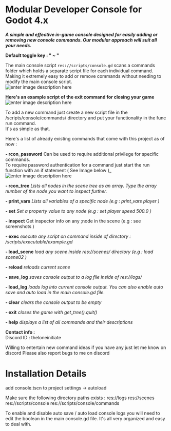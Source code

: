 ﻿# Modular Developer Console for Godot 4.x

_**A simple and effective in-game console designed for easily adding or removing new console commands. Our modular approach will suit all your needs.**_  
  
**Default toggle key : " ~ "**  
  
The main console script `res://scripts/console.gd` scans a commands folder which holds a separate script file for each individual command. Making it extremely easy to add or remove commands without needing to modify the main console script.  
![enter image description here](https://i.imgur.com/74pd5M1.png)
  
**Here's an example script of the exit command for closing your game**
![enter image description here](https://i.imgur.com/CqmVf3W.png)
  
To add a new command just create a new script file in the /scripts/console/commands/ directory and put your functionality in the func run command.  
It's as simple as that.  
  
Here's a list of already existing commands that come with this project as of now :  
  

 **- rcon_password** **<password>**
Can be used to require additional privilege for specific commands.  
To require password authentication for a command just start the run function with an if statement 
( See Image below )_  
![enter image description here](https://i.imgur.com/DeL3t9F.png)

  
**- rcon_tree**
_Lists all nodes in the scene tree as an array._
_Type the array number of the node you want to inspect further._  

**- print_vars**
_Lists all variables of a specific node (e.g : print_vars player )_

**- set**
_Set a property value to any node (e.g : set player speed 500.0 )_

**- inspect**
Get inspector info on any ;node in the scene (e.g : see screenshots )

**- exec**
_execute any script on command_ _inside of directory : /scripts/executable/example.gd_

 **- load_scene**
_load any scene inside res://scenes/ directory_ _(e.g : load scene02 )_  

**- reload**
_reloads current scene_  

 **- save_log**
_saves console output to a log file inside of res://logs/_

 **- load_log**
_loads log into current console output._
_You can also enable auto save and auto load in the main console.gd file._

 **- clear**
_clears the console output to be empty_  

 **- exit**
_closes the game with get_tree().quit()_

**- help**
_displays a list of all commands and their descriptions_  
  
  
**Contact info :**  
Discord ID : theloneinitiate  
  
Willing to entertain new command ideas if you have any just let me know on discord
Please also report bugs to me on discord



# Installation Details

add console.tscn to project settings -> autoload

Make sure the following directory paths exists :
res://logs
res://scenes
res://scripts/console
res://scripts/console/commands



To enable and disable auto save / auto load console logs you will need to edit the boolean in the main console.gd file.
It's all very organized and easy to deal with.
